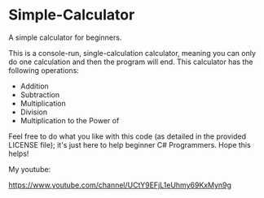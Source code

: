 # Simple-Calculator
A simple calculator for beginners.


This is a console-run, single-calculation calculator, meaning you can only do one calculation and then the program will end. This calculator has the following operations:

- Addition
- Subtraction
- Multiplication
- Division
- Multiplication to the Power of


Feel free to do what you like with this code (as detailed in the provided LICENSE file); it's just here to help beginner C# Programmers. Hope this helps!

My youtube:

https://www.youtube.com/channel/UCtY9EFjL1eUhmy69KxMyn9g

